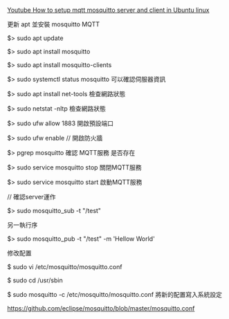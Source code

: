 
[Youtube How to setup mqtt mosquitto server and client in Ubuntu linux](https://www.youtube.com/watch?v=tN2pzbKxCd0)

更新 apt 並安裝 mosquitto MQTT

$> sudo apt update

$> sudo apt install mosquitto

$> sudo apt install mosquitto-clients

$> sudo systemctl status mosquitto  可以確認伺服器資訊

$> sudo apt install net-tools 檢查網路狀態

$> sudo netstat -nltp 檢查網路狀態

$> sudo ufw allow 1883  開啟預設端口

$> sudo ufw enable // 開啟防火牆

$> pgrep mosquitto 確認 MQTT服務 是否存在

$> sudo service mosquitto stop  關閉MQTT服務

$> sudo service mosquitto start 啟動MQTT服務


// 確認server運作

$> sudo mosquitto_sub -t "/test"

另一執行序

$> sudo mosquitto_pub -t "/test" -m 'Hellow World'


修改配置

$ sudo vi /etc/mosquitto/mosquitto.conf

$ sudo cd /usr/sbin

$ sudo mosquitto -c /etc/mosquitto/mosquitto.conf 將新的配置寫入系統設定

https://github.com/eclipse/mosquitto/blob/master/mosquitto.conf


